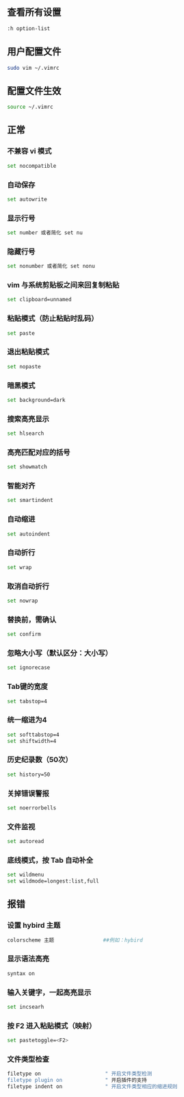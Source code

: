 ## 查看所有设置

```sh
:h option-list
```

## 用户配置文件

```sh
sudo vim ~/.vimrc
```

## 配置文件生效

```sh
source ~/.vimrc
```

## 正常

### 不兼容 vi 模式

```sh
set nocompatible
```

### 自动保存

```sh
set autowrite
```

### 显示行号

```sh
set number 或者简化 set nu
```

### 隐藏行号

```sh
set nonumber 或者简化 set nonu
```

### vim 与系统剪贴板之间来回复制粘贴

```sh
set clipboard=unnamed
```

### 粘贴模式（防止粘贴时乱码）

```sh
set paste
```

### 退出粘贴模式

```sh
set nopaste
```

### 暗黑模式

```sh
set background=dark
```

### 搜索高亮显示

```sh
set hlsearch
```

### 高亮匹配对应的括号

```sh
set showmatch
```

### 智能对齐

```sh
set smartindent
```

### 自动缩进

```sh
set autoindent
```

### 自动折行

```sh
set wrap
```

### 取消自动折行

```sh
set nowrap
```

### 替换前，需确认

```sh
set confirm
```

### 忽略大小写（默认区分：大小写）

```sh
set ignorecase
```

### Tab键的宽度

```sh
set tabstop=4
```

### 统一缩进为4

```sh
set softtabstop=4
set shiftwidth=4
```

### 历史纪录数（50次）

```sh
set history=50
```

### 关掉错误警报

```sh
set noerrorbells
```

### 文件监视

```sh
set autoread
```

### 底线模式，按 Tab 自动补全

```sh
set wildmenu
set wildmode=longest:list,full
```

## 报错

### 设置 hybird 主题

```sh
colorscheme 主题                ##例如：hybird
```

### 显示语法高亮

```sh
syntax on
```

### 输入关键字，一起高亮显示

```sh
set incsearh
```

### 按 F2 进入粘贴模式（映射）

```sh
set pastetoggle=<F2>
```

### 文件类型检查

```sh
filetype on                     " 开启文件类型检测
filetype plugin on              " 开启插件的支持
filetype indent on              " 开启文件类型相应的缩进规则
```

